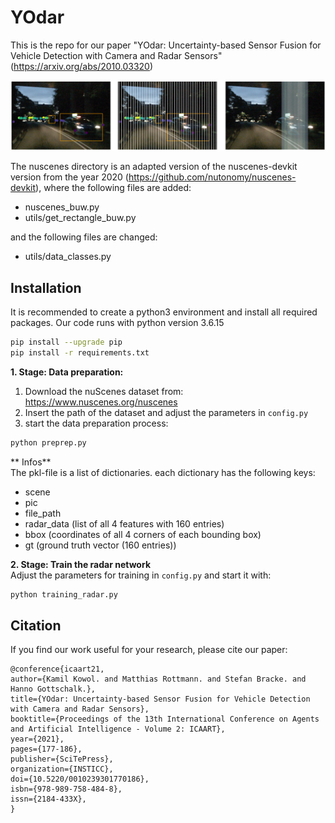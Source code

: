 # YOdar
This is the repo for our paper "YOdar: Uncertainty-based Sensor Fusion for Vehicle Detection with Camera and Radar Sensors" (https://arxiv.org/abs/2010.03320)

![output](images/preprocessing_prediction.png)


The nuscenes directory is an adapted version of the nuscenes-devkit version from the year 2020 (https://github.com/nutonomy/nuscenes-devkit), where the following files are added: 
- nuscenes_buw.py
- utils/get_rectangle_buw.py

and the following files are changed:
- utils/data_classes.py

<!-- There are two config-files, one in the YOdar root folder. The other one in the YOLO folder -->


## Installation
It is recommended to create a python3 environment and install all required packages. Our code runs with python version 3.6.15
```bash
pip install --upgrade pip
pip install -r requirements.txt
```

**1. Stage: Data preparation:** <br>
1. Download the nuScenes dataset from: https://www.nuscenes.org/nuscenes 
2. Insert the path of the dataset and adjust the parameters in ```config.py```
3. start the data preparation process:
```bash
python preprep.py
```
** Infos** \
The pkl-file is a list of dictionaries. each dictionary has the following keys:
- scene
- pic
- file_path
- radar_data    (list of all 4 features with 160 entries)
- bbox          (coordinates of all 4 corners of each bounding box)
- gt            (ground truth vector (160 entries))

**2. Stage: Train the radar network** <br>
Adjust the parameters for training in ```config.py``` and start it with:
```bash
python training_radar.py
```


## Citation
If you find our work useful for your research, please cite our paper:
```
@conference{icaart21,
author={Kamil Kowol. and Matthias Rottmann. and Stefan Bracke. and Hanno Gottschalk.},
title={YOdar: Uncertainty-based Sensor Fusion for Vehicle Detection with Camera and Radar Sensors},
booktitle={Proceedings of the 13th International Conference on Agents and Artificial Intelligence - Volume 2: ICAART},
year={2021},
pages={177-186},
publisher={SciTePress},
organization={INSTICC},
doi={10.5220/0010239301770186},
isbn={978-989-758-484-8},
issn={2184-433X},
}
```
